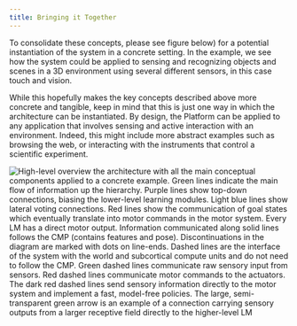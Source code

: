 ```yaml
---
title: Bringing it Together
---
```

To consolidate these concepts, please see figure below) for a potential instantiation of the system in a concrete setting. In the example, we see how the system could be applied to sensing and recognizing objects and scenes in a 3D environment using several different sensors, in this case touch and vision.

While this hopefully makes the key concepts described above more concrete and tangible, keep in mind that this is just one way in which the architecture can be instantiated. By design, the Platform can be applied to any application that involves sensing and active interaction with an environment. Indeed, this might include more abstract examples such as browsing the web, or interacting with the instruments that control a scientific experiment.

![High-level overview the architecture with all the main conceptual components applied to a concrete example. Green lines indicate the main flow of information up the hierarchy. Purple lines show top-down connections, biasing the lower-level learning modules. Light blue lines show lateral voting connections. Red lines show the communication of goal states which eventually translate into motor commands in the motor system. Every LM has a direct motor output. Information communicated along solid lines follows the CMP (contains features and pose). Discontinuations in the diagram are marked with dots on line-ends.  Dashed lines are the interface of the system with the world and subcortical compute units and do not need to follow the CMP. Green dashed lines communicate raw sensory input from sensors. Red dashed lines communicate motor commands to the actuators. The dark red dashed lines send sensory information directly to the motor system and implement a fast, model-free policies. The large, semi-transparent green arrow is an example of a connection carrying sensory outputs from a larger receptive field directly to the higher-level LM](../../figures/overview/overview_diagram.png)